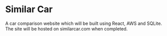# Similar Car

A car comparison website which will be built using React, AWS and SQLite.
The site will be hosted on similarcar.com when completed.